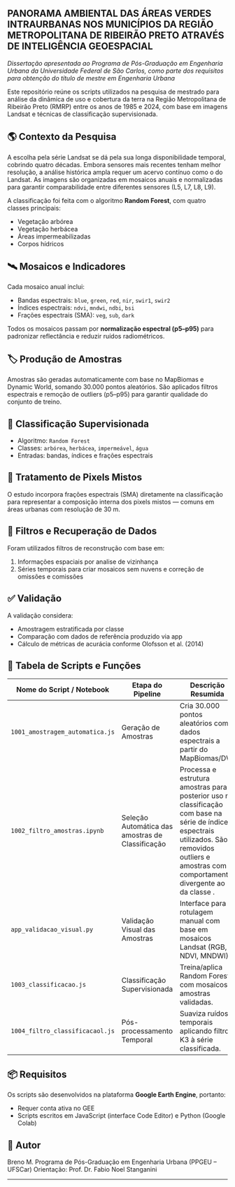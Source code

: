 ## PANORAMA AMBIENTAL DAS ÁREAS VERDES INTRAURBANAS NOS MUNICÍPIOS DA REGIÃO METROPOLITANA DE RIBEIRÃO PRETO ATRAVÉS DE INTELIGÊNCIA GEOESPACIAL

_Dissertação apresentada ao Programa de Pós-Graduação em Engenharia Urbana da Universidade Federal de São Carlos, como parte dos requisitos para obtenção do título de mestre em Engenharia Urbana_

Este repositório reúne os scripts utilizados na pesquisa de mestrado para análise da dinâmica de uso e cobertura da terra na Região Metropolitana de Ribeirão Preto (RMRP) entre os anos de 1985 e 2024, com base em imagens Landsat e técnicas de classificação supervisionada.

## 🌎 Contexto da Pesquisa

A escolha pela série Landsat se dá pela sua longa disponibilidade temporal, cobrindo quatro décadas. Embora sensores mais recentes tenham melhor resolução, a análise histórica ampla requer um acervo contínuo como o do Landsat. As imagens são organizadas em mosaicos anuais e normalizadas para garantir comparabilidade entre diferentes sensores (L5, L7, L8, L9).

A classificação foi feita com o algoritmo **Random Forest**, com quatro classes principais:
- Vegetação arbórea
- Vegetação herbácea
- Áreas impermeabilizadas
- Corpos hídricos

## 🛰️ Mosaicos e Indicadores

Cada mosaico anual inclui:

- Bandas espectrais: `blue`, `green`, `red`, `nir`, `swir1`, `swir2`
- Índices espectrais: `ndvi`, `mndwi`, `ndbi`, `bsi`
- Frações espectrais (SMA): `veg`, `sub`, `dark`

Todos os mosaicos passam por **normalização espectral (p5–p95)** para padronizar reflectância e reduzir ruídos radiométricos.

## 🏷️ Produção de Amostras

Amostras são geradas automaticamente com base no MapBiomas e Dynamic World, somando 30.000 pontos aleatórios. São aplicados filtros espectrais e remoção de outliers (p5–p95) para garantir qualidade do conjunto de treino.

## 🌳 Classificação Supervisionada

- Algoritmo: `Random Forest`
- Classes: `arbórea`, `herbácea`, `impermeável`, `água`
- Entradas: bandas, índices e frações espectrais

## 🧩 Tratamento de Pixels Mistos

O estudo incorpora frações espectrais (SMA) diretamente na classificação para representar a composição interna dos pixels mistos — comuns em áreas urbanas com resolução de 30 m.

## 🧽 Filtros e Recuperação de Dados

Foram utilizados filtros de reconstrução com base em:
1. Informações espaciais por analise de vizinhança
2. Séries temporais para criar mosaicos sem nuvens e correção de omissões e comissões

## ✅ Validação

A validação considera:
- Amostragem estratificada por classe
- Comparação com dados de referência produzido via app
- Cálculo de métricas de acurácia conforme Olofsson et al. (2014)

## 📜 Tabela de Scripts e Funções

| Nome do Script / Notebook        | Etapa do Pipeline                 | Descrição Resumida                                                                 |
|----------------------------------|-----------------------------------|-------------------------------------------------------------------------------------|
| `1001_amostragem_automatica.js`              | Geração de Amostras               | Cria 30.000 pontos aleatórios com dados espectrais a partir do MapBiomas/DW.       |
| `1002_filtro_amostras.ipynb`          | Seleção Automática das amostras de Classificação | Processa e estrutura amostras para posterior uso na classificação com base na série de índices espectrais utilizados. São removidos outliers e amostras com comportamento divergente ao da classe .          |
| `app_validacao_visual.py`                | Validação Visual das Amostras     | Interface para rotulagem manual com base em mosaicos Landsat (RGB, NDVI, MNDWI).   |
| `1003_classificacao.js`        | Classificação Supervisionada      | Treina/aplica Random Forest com mosaicos e amostras validadas.                     |
| `1004_filtro_classificacaol.js`        | Pós-processamento Temporal        | Suaviza ruídos temporais aplicando filtro K3 à série classificada.                |


## 📦 Requisitos

Os scripts são desenvolvidos na plataforma **Google Earth Engine**, portanto:

- Requer conta ativa no GEE
- Scripts escritos em JavaScript (interface Code Editor) e Python (Google Colab)

## 👤 Autor

Breno M.
Programa de Pós-Graduação em Engenharia Urbana (PPGEU – UFSCar) 
Orientação: Prof. Dr. Fabio Noel Stanganini

---

